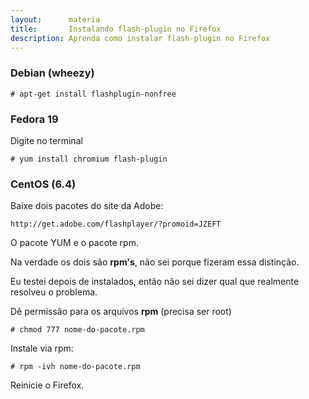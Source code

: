 ```yaml
---
layout:      materia
title:       Instalando flash-plugin no Firefox
description: Aprenda como instalar flash-plugin no Firefox
---
```



### Debian (wheezy)

    # apt-get install flashplugin-nonfree

### Fedora 19

Digite no terminal

    # yum install chromium flash-plugin


### CentOS (6.4)


Baixe dois pacotes do site da Adobe:

    http://get.adobe.com/flashplayer/?promoid=JZEFT

O pacote YUM e o pacote rpm.

Na verdade os dois são __rpm's__, não sei porque fizeram essa distinção.

Eu testei depois de instalados, então não sei dizer qual que realmente resolveu o problema.

Dê permissão para os arquivos __rpm__ (precisa ser root)

    # chmod 777 nome-do-pacote.rpm

Instale via rpm:

    # rpm -ivh nome-do-pacote.rpm

Reinicie o Firefox.


    